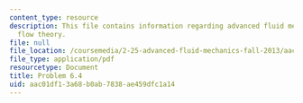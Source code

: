 ```yaml
---
content_type: resource
description: This file contains information regarding advanced fluid mechanics, potential
  flow theory.
file: null
file_location: /coursemedia/2-25-advanced-fluid-mechanics-fall-2013/aac01df13a68b0ab7838ae459dfc1a14_MIT2_25F13_Problem6.4.pdf
file_type: application/pdf
resourcetype: Document
title: Problem 6.4
uid: aac01df1-3a68-b0ab-7838-ae459dfc1a14
---
```


